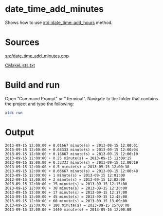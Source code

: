 # date_time_add_minutes

Shows how to use [xtd::date_time::add_hours](../../../../src/xtd.core/include/xtd/date_time.h) method.

# Sources

[src/date_time_add_minutes.cpp](src/date_time_add_minutes.cpp)

[CMakeLists.txt](CMakeLists.txt)

# Build and run

Open "Command Prompt" or "Terminal". Navigate to the folder that contains the project and type the following:

```cmake
xtdc run
```

# Output

```
2013-09-15 12:00:00 + 0.01667 minute(s) = 2013-09-15 12:00:01
2013-09-15 12:00:00 + 0.08333 minute(s) = 2013-09-15 12:00:04
2013-09-15 12:00:00 + 0.16667 minute(s) = 2013-09-15 12:00:10
2013-09-15 12:00:00 + 0.25 minute(s) = 2013-09-15 12:00:15
2013-09-15 12:00:00 + 0.33333 minute(s) = 2013-09-15 12:00:19
2013-09-15 12:00:00 + 0.5 minute(s) = 2013-09-15 12:00:30
2013-09-15 12:00:00 + 0.66667 minute(s) = 2013-09-15 12:00:40
2013-09-15 12:00:00 + 1 minute(s) = 2013-09-15 12:01:00
2013-09-15 12:00:00 + 2 minute(s) = 2013-09-15 12:02:00
2013-09-15 12:00:00 + 15 minute(s) = 2013-09-15 12:15:00
2013-09-15 12:00:00 + 30 minute(s) = 2013-09-15 12:30:00
2013-09-15 12:00:00 + 17 minute(s) = 2013-09-15 12:17:00
2013-09-15 12:00:00 + 45 minute(s) = 2013-09-15 12:45:00
2013-09-15 12:00:00 + 60 minute(s) = 2013-09-15 13:00:00
2013-09-15 12:00:00 + 180 minute(s) = 2013-09-15 15:00:00
2013-09-15 12:00:00 + 1440 minute(s) = 2013-09-16 12:00:00
```
